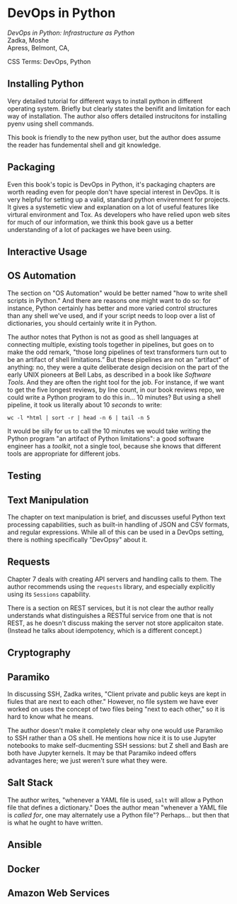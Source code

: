 # DevOps in Python

*DevOps in Python: Infrastructure as Python*  
Zadka, Moshe  
Apress, Belmont, CA, 



CSS Terms: DevOps, Python


## Installing Python

Very detailed tutorial for different ways to install python in different
operating system. Briefly but clearly states the benifit and limitation for
each way of installation. The author also offers detailed instrucitons for
installing pyenv using shell commands.

This book is friendly to the new python user, but the author does assume the
reader has fundemental shell and git knowledge. 

## Packaging

Even this book's topic is DevOps in Python, it's packaging chapters are worth
reading even for people don't have special interest in DevOps. It is very helpful
for setting up a valid, standard python envirenment for projects. It gives a
systemetic view and explanation on a lot of useful features like virtural
environment and Tox. As developers who have relied upon
web sites for much of our information, we think this book gave us a
better understanding of a lot of packages we have been using.


## Interactive Usage



## OS Automation

The section on "OS Automation" would be better named "how to write shell
scripts in Python." And there are reasons one might want to do so: for
instance, Python certainly has better and more varied control structures than
any shell we've used, and if your script needs to loop over a list of
dictionaries, you should certainly write it in Python.

The author notes that Python is not as good as shell languages at connecting
multiple, existing tools together in pipelines, but goes on to make the odd
remark, "those long pipelines of text transformers turn out to
be an artifact of shell limitations.” But these pipelines are not an "artifact"
of anything: no, they were a quite deliberate design decision on the part of
the early UNIX pioneers at Bell Labs, as described in a book like *Software
Tools*. And they are often the right tool for the job. For instance, if we want
to get the five longest reviews, by line count, in our book reviews repo, we
could write a Python program to do this in... 10 minutes? But using a shell
pipeline, it took us literally about 10 *seconds* to write:

`wc -l *html | sort -r | head -n 6 | tail -n 5`

It would be silly for us to call the 10 minutes we would take writing the
Python program "an artifact of Python limitations": a good software engineer
has a *toolkit*, not a single tool, because she knows that different tools are
appropriate for different jobs.


## Testing



## Text Manipulation

The chapter on text manipulation is brief, and discusses useful Python text
processing capabilities, such as built-in handling of JSON and CSV formats, and
regular expressions. While all of this can be used in a DevOps setting, there
is nothing specifically "DevOpsy" about it.


## Requests

Chapter 7 deals with creating API servers and handling calls to them. The
author recommends using the `requests` library, and especially explicitly using
its `Sessions` capability.

There is a section on REST services, but it is not clear the author really
understands what distinguishes a RESTful service from one that is not REST, as
he doesn't discuss making the server not store applicaiton state.
(Instead he talks about idempotency, which is a different concept.)

## Cryptography



## Paramiko

In discussing SSH, Zadka writes, "Client private and public keys are kept in
fiules that are next to each other." However, no file system we have ever
worked on uses the concept of two files being "next to each other," so it is
hard to know what he means.

The author doesn't make it completely clear why one would use Paramiko to SSH
rather than a OS shell. He mentions how nice it is to use Jupyter notebooks to
make self-ducmenting SSH sessions: but Z shell and Bash are both have Jupyter
kernels. It may be that Paramiko indeed offers advantages here; we just weren't
sure what they were.

## Salt Stack

The author writes, "whenever a YAML file is used, `salt` will allow a Python file
that defines a dictionary." Does the author mean "whenever a YAML file is
*called for*, one may alternately use a Python file"? Perhaps... but then that
is what he ought to have written.

## Ansible


## Docker


## Amazon Web Services


